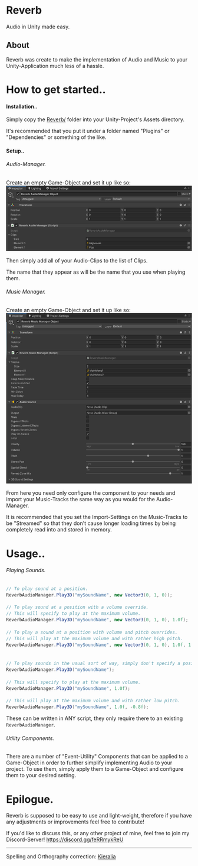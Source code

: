 # Reverb
Audio in Unity made easy.

## About
Reverb was create to make the implementation of Audio and Music to your Unity-Application much less of a hassle.

# How to get started..

#### Installation..

Simply copy the [Reverb/](https://github.com/harroo/Reverb/tree/main/Reverb) folder into your Unity-Project's Assets directory.

It's recommended that you put it under a folder named "Plugins" or "Dependencies" or something of the like.

#### Setup..

###### Audio-Manager.

Create an empty Game-Object and set it up like so:
![scrot0](https://github.com/harroo/Reverb/raw/main/Images/audiomanager-example.png)

Then simply add all of your Audio-Clips to the list of Clips.

The name that they appear as will be the name that you use when playing them.

###### Music Manager.

Create an empty Game-Object and set it up like so:
![scrot1](https://raw.githubusercontent.com/harroo/Reverb/main/Images/musicmanager-example.png)

From here you need only configure the component to your needs and import your Music-Tracks the same way as you would for the Audio-Manager.

It is recommended that you set the Import-Settings on the Music-Tracks to be "Streamed" so that they don't cause longer loading times by being completely read into and stored in memory.

# Usage..

###### Playing Sounds.

```cs
// To play sound at a position.
ReverbAudioManager.Play3D("mySoundName", new Vector3(0, 1, 0));

// To play sound at a position with a volume override.
// This will specify to play at the maximum volume.
ReverbAudioManager.Play3D("mySoundName", new Vector3(0, 1, 0), 1.0f);

// To play a sound at a position with volume and pitch overrides.
// This will play at the maximum volume and with rather high pitch.
ReverbAudioManager.Play3D("mySoundName", new Vector3(0, 1, 0), 1.0f, 1.0f);


// To play sounds in the usual sort of way, simply don't specify a position.
ReverbAudioManager.Play3D("mySoundName");

// This will specify to play at the maximum volume.
ReverbAudioManager.Play3D("mySoundName", 1.0f);

// This will play at the maximum volume and with rather low pitch.
ReverbAudioManager.Play3D("mySoundName", 1.0f, -0.8f);
```
These can be written in ANY script, they only require there to an existing `ReverbAudioManager`.

###### Utility Components.

There are a number of "Event-Utility" Components that can be applied to a Game-Object in order to further simplify implementing Audio to your project.
To use them, simply apply them to a Game-Object and configure them to your desired setting.

# Epilogue.
Reverb is supposed to be easy to use and light-weight, therefore if you have any adjustments or improvements feel free to contribute!

If you'd like to discuss this, or any other project of mine, feel free to join my Discord-Server!
https://discord.gg/feRRmykReU

---

Spelling and Orthography correction: [Kieralia](https://github.com/kieralia)
